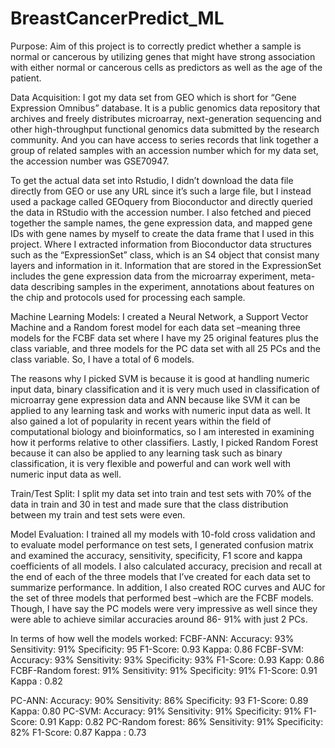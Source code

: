 # BreastCancerPredict_ML
Purpose:
Aim of this project is to correctly predict whether a sample is normal or cancerous by utilizing genes that might have strong association with either normal or cancerous cells as predictors as well as the age of the patient.

Data Acquisition: 
I got my data set from GEO which is short for “Gene Expression Omnibus” database. It is a public genomics data repository that archives and freely distributes microarray, next-generation sequencing and other high-throughput functional genomics data submitted by the research community. And you can have access to series records that link together a group of related samples with an accession number which for my data set, the accession number was GSE70947.

To get the actual data set into Rstudio, I didn’t download the data file directly from GEO or use any URL since it’s such a large file, but I instead used a package called GEOquery from Bioconductor and directly queried the data in RStudio with the accession number. I also fetched and pieced together the sample names, the gene expression data, and mapped gene IDs with gene names by myself to create the data frame that I used in this project. Where I extracted information from Bioconductor data structures such as the “ExpressionSet” class, which is an S4 object that consist many layers and information in it. Information that are stored in the ExpressionSet includes the gene expression data from the microarray experiment, meta-data describing samples in the experiment, annotations about features on the chip and protocols used for processing each sample.

Machine Learning Models: 
I created a Neural Network, a Support Vector Machine and a Random forest model for each data set –meaning three models for the FCBF data set where I have my 25 original features plus the class variable, and three models for the PC data set with all 25 PCs and the class variable.  So, I have a total of 6 models.

The reasons why I picked SVM is because it is good at handling numeric input data, binary classification and it is very much used in classification of microarray gene expression data and ANN because like SVM it can be applied to any learning task and works with numeric input data as well. It also gained a lot of popularity in recent years within the field of computational biology and bioinformatics, so I am interested in examining how it performs relative to other classifiers. Lastly, I picked Random Forest because it can also be applied to any learning task such as binary classification, it is very flexible and powerful and can work well with numeric input data as well.  

Train/Test Split:
I split my data set into train and test sets with 70% of the data in train and 30 in test and made sure that the class distribution between my train and test sets were even.

Model Evaluation:
I trained all my models with 10-fold cross validation and to evaluate model performance on test sets, I generated confusion matrix and examined the accuracy, sensitivity, specificity, F1 score and kappa coefficients of all models. I also calculated accuracy, precision and recall at the end of each of  the three models that I’ve created for each data set to summarize performance. In addition, I also created ROC curves and AUC for the set of three models that performed best –which are the FCBF models. Though, I have say the PC models were very impressive as well since they were able to achieve similar accuracies around 86- 91% with just 2 PCs.

In terms of how well the models worked:
FCBF-ANN: Accuracy: 93%  Sensitivity: 91% Specificity: 95 F1-Score: 0.93 Kappa: 0.86
FCBF-SVM: Accuracy: 93% Sensitivity: 93% Specificity: 93% F1-Score: 0.93 Kapp: 0.86
FCBF-Random forest: 91% Sensitivity: 91% Specificity: 91% F1-Score: 0.91 Kappa : 0.82

PC-ANN: Accuracy: 90%  Sensitivity: 86% Specificity: 93 F1-Score: 0.89 Kappa: 0.80
PC-SVM: Accuracy: 91% Sensitivity: 91% Specificity: 91% F1-Score: 0.91  Kapp: 0.82
PC-Random forest: 86% Sensitivity: 91% Specificity: 82% F1-Score: 0.87 Kappa : 0.73
